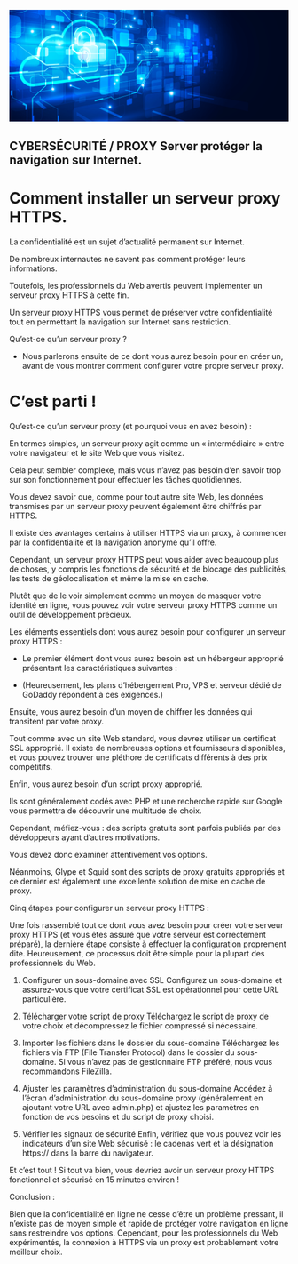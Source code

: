 ![Debian_logo-01](./images/Cloud-et-securite.png)

## CYBERSÉCURITÉ / PROXY Server protéger la navigation sur Internet.

# Comment installer un serveur proxy HTTPS.

La confidentialité est un sujet d’actualité permanent sur Internet.

De nombreux internautes ne savent pas comment protéger leurs informations.

Toutefois, les professionnels du Web avertis peuvent implémenter un serveur proxy HTTPS à cette fin.

Un serveur proxy HTTPS vous permet de préserver votre confidentialité tout en permettant la navigation sur Internet sans restriction.

Qu’est-ce qu’un serveur proxy ? 

- Nous parlerons ensuite de ce dont vous aurez besoin pour en créer un, avant de vous montrer comment configurer votre propre serveur proxy.

# C’est parti !

Qu’est-ce qu’un serveur proxy (et pourquoi vous en avez besoin) :

En termes simples, un serveur proxy agit comme un « intermédiaire » entre votre navigateur et le site Web que vous visitez.

Cela peut sembler complexe, mais vous n’avez pas besoin d’en savoir trop sur son fonctionnement pour effectuer les tâches quotidiennes. 

Vous devez savoir que, comme pour tout autre site Web, les données transmises par un serveur proxy peuvent également être chiffrés par HTTPS.

Il existe des avantages certains à utiliser HTTPS via un proxy, à commencer par la confidentialité et la navigation anonyme qu’il offre.

Cependant, un serveur proxy HTTPS peut vous aider avec beaucoup plus de choses, y compris les fonctions de sécurité et de blocage des publicités, les tests de géolocalisation et même la mise en cache.

Plutôt que de le voir simplement comme un moyen de masquer votre identité en ligne, vous pouvez voir votre serveur proxy HTTPS comme un outil de développement précieux.

Les éléments essentiels dont vous aurez besoin pour configurer un serveur proxy HTTPS :

- Le premier élément dont vous aurez besoin est un hébergeur approprié présentant les caractéristiques suivantes :

- (Heureusement, les plans d’hébergement Pro, VPS et serveur dédié de GoDaddy répondent à ces exigences.)

Ensuite, vous aurez besoin d’un moyen de chiffrer les données qui transitent par votre proxy.

Tout comme avec un site Web standard, vous devrez utiliser un certificat SSL approprié. Il existe de nombreuses options et fournisseurs disponibles, et vous pouvez trouver une pléthore de certificats différents à des prix compétitifs.

Enfin, vous aurez besoin d’un script proxy approprié.

Ils sont généralement codés avec PHP et une recherche rapide sur Google vous permettra de découvrir une multitude de choix.

Cependant, méfiez-vous : des scripts gratuits sont parfois publiés par des développeurs ayant d’autres motivations.

Vous devez donc examiner attentivement vos options.

Néanmoins, Glype et Squid sont des scripts de proxy gratuits appropriés et ce dernier est également une excellente solution de mise en cache de proxy.

Cinq étapes pour configurer un serveur proxy HTTPS :

Une fois rassemblé tout ce dont vous avez besoin pour créer votre serveur proxy HTTPS (et vous êtes assuré que votre serveur est correctement préparé), la dernière étape consiste à effectuer la configuration proprement dite. Heureusement, ce processus doit être simple pour la plupart des professionnels du Web.

1. Configurer un sous-domaine avec SSL
Configurez un sous-domaine et assurez-vous que votre certificat SSL est opérationnel pour cette URL particulière.

2. Télécharger votre script de proxy
Téléchargez le script de proxy de votre choix et décompressez le fichier compressé si nécessaire.

3. Importer les fichiers dans le dossier du sous-domaine
Téléchargez les fichiers via FTP (File Transfer Protocol) dans le dossier du sous-domaine. Si vous n’avez pas de gestionnaire FTP préféré, nous vous recommandons FileZilla.

4. Ajuster les paramètres d’administration du sous-domaine
Accédez à l’écran d’administration du sous-domaine proxy (généralement en ajoutant votre URL avec admin.php) et ajustez les paramètres en fonction de vos besoins et du script de proxy choisi.

5. Vérifier les signaux de sécurité
Enfin, vérifiez que vous pouvez voir les indicateurs d’un site Web sécurisé : le cadenas vert et la désignation https:// dans la barre du navigateur.

Et c’est tout ! Si tout va bien, vous devriez avoir un serveur proxy HTTPS fonctionnel et sécurisé en 15 minutes environ !

Conclusion :

Bien que la confidentialité en ligne ne cesse d’être un problème pressant, il n’existe pas de moyen simple et rapide de protéger votre navigation en ligne sans restreindre vos options. Cependant, pour les professionnels du Web expérimentés, la connexion à HTTPS via un proxy est probablement votre meilleur choix.

